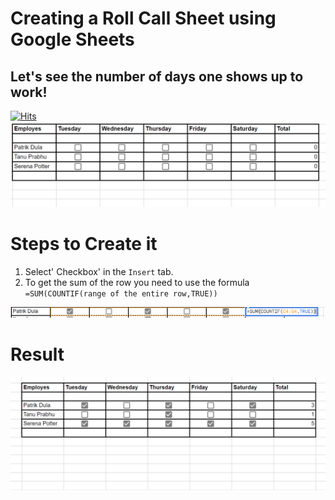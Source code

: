 # Creating a Roll Call Sheet using Google Sheets
## Let's see the number of days one shows up to work!

[![Hits](https://hits.seeyoufarm.com/api/count/incr/badge.svg?url=https%3A%2F%2Fgithub.com%2FTanu-N-Prabhu%2FTechIsEasy%2Fblob%2Fmain%2FRoll_Call_Sheet.md&count_bg=%2379C83D&title_bg=%23555555&icon=&icon_color=%23E7E7E7&title=hits&edge_flat=false)](https://hits.seeyoufarm.com)
![Img](https://github.com/Tanu-N-Prabhu/TechIsEasy/blob/main/Img/rollCall3.PNG)

# Steps to Create it

1. Select' Checkbox' in the `Insert` tab.
2. To get the sum of the row you need to use the formula `=SUM(COUNTIF(range of the entire row,TRUE))`

   
![Img](https://github.com/Tanu-N-Prabhu/TechIsEasy/blob/main/Img/rollCall1.PNG)

# Result

![Img](https://github.com/Tanu-N-Prabhu/TechIsEasy/blob/main/Img/rollCall.PNG)


